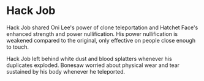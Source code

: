 # Hack Job
Hack Job shared Oni Lee's power of clone teleportation and Hatchet Face's enhanced strength and power nullification. His power nullification is weakened compared to the original, only effective on people close enough to touch.

Hack Job left behind white dust and blood splatters whenever his duplicates exploded. Bonesaw worried about physical wear and tear sustained by his body whenever he teleported.
